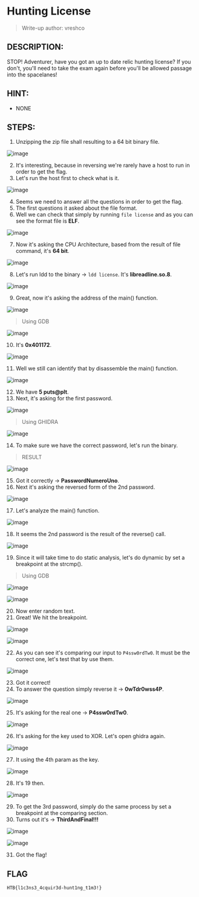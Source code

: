 # Hunting License
> Write-up author: vreshco
## DESCRIPTION:
STOP! Adventurer, have you got an up to date relic hunting license? If you don't, you'll need to take the exam again before you'll be allowed passage into the spacelanes!
## HINT:
- NONE
## STEPS:
1. Unzipping the zip file shall resulting to a 64 bit binary file.

![image](https://github.com/Bread-Yolk/hackthebox/assets/70703371/9d8c5b87-4ed4-4e88-a5ea-ffe52558ee60)

2. It's interesting, because in reversing we're rarely have a host to run in order to get the flag.
3. Let's run the host first to check what is it.

![image](https://github.com/Bread-Yolk/hackthebox/assets/70703371/254c1238-7c5b-49ee-a39a-b7660cbb3ab5)


4. Seems we need to answer all the questions in order to get the flag.
5. The first questions it asked about the file format.
6. Well we can check that simply by running `file license` and as you can see the format file is **ELF**.

![image](https://github.com/Bread-Yolk/hackthebox/assets/70703371/6250e97d-395b-4b87-b199-67679fa0d67a)


7. Now it's asking the CPU Architecture, based from the result of file command, it's **64 bit**.

![image](https://github.com/Bread-Yolk/hackthebox/assets/70703371/fe82fe98-a288-4541-8909-3e3be5f67cbb)

8. Let's run ldd to the binary -> `ldd license`. It's **libreadline.so.8**.


![image](https://github.com/Bread-Yolk/hackthebox/assets/70703371/0560f1ac-6801-4546-a1a7-00aeed02e8d7)


9. Great, now it's asking the address of the main() function.

![image](https://github.com/Bread-Yolk/hackthebox/assets/70703371/e38f93b7-959e-4bf7-a617-ffb1afb1762c)


> Using GDB

![image](https://github.com/Bread-Yolk/hackthebox/assets/70703371/50217bf8-c669-4caa-8602-a77b4e139183)

10. It's **0x401172**.

![image](https://github.com/Bread-Yolk/hackthebox/assets/70703371/06ff3ddb-120c-46fc-9f9a-f719378a85a6)


11. Well we still can identify that by disassemble the main() function.

![image](https://github.com/Bread-Yolk/hackthebox/assets/70703371/c0e863ec-06d3-49e6-a0c5-e96b225d008a)


12. We have **5 puts@plt**.
13. Next, it's asking for the first password.

![image](https://github.com/Bread-Yolk/hackthebox/assets/70703371/6029b7bd-81c3-4d35-acdf-e5904d133453)


> Using GHIDRA 

![image](https://github.com/Bread-Yolk/hackthebox/assets/70703371/62a1b234-ee9f-4960-8589-2aee665e6283)


14. To make sure we have the correct password, let's run the binary.

> RESULT

![image](https://github.com/Bread-Yolk/hackthebox/assets/70703371/24f8cfa6-fae6-4db9-8044-53636b36137b)


15. Got it correctly -> **PasswordNumeroUno**.
16. Next it's asking the reversed form of the 2nd password.

![image](https://github.com/Bread-Yolk/hackthebox/assets/70703371/5e819945-6dd3-44f7-8608-cdc2be838527)


17. Let's analyze the main() function.

![image](https://github.com/Bread-Yolk/hackthebox/assets/70703371/0b27198a-2457-40b1-a45c-20bac39397cf)


18. It seems the 2nd password is the result of the reverse() call.

![image](https://github.com/Bread-Yolk/hackthebox/assets/70703371/ecb91e4a-1d37-4b38-89fe-1cd916c4891f)


19. Since it will take time to do static analysis, let's do dynamic by set a breakpoint at the strcmp().

> Using GDB

![image](https://github.com/Bread-Yolk/hackthebox/assets/70703371/08587e8e-f045-4b57-be26-fa6afa1dea02)


![image](https://github.com/Bread-Yolk/hackthebox/assets/70703371/b98f0418-136d-400a-920d-9ebd4b880cc0)


20. Now enter random text.
21. Great! We hit the breakpoint.

![image](https://github.com/Bread-Yolk/hackthebox/assets/70703371/175086f4-5ad8-4901-b9a8-c2c5536bcc3a)


![image](https://github.com/Bread-Yolk/hackthebox/assets/70703371/2539286d-ed4f-4f75-a786-fc8033b06484)


22. As you can see it's comparing our input to `P4ssw0rdTw0`. It must be the correct one, let's test that by use them.

![image](https://github.com/Bread-Yolk/hackthebox/assets/70703371/d2afcd1a-6a3a-438b-a8f8-14f2b3168657)


23. Got it correct!
24. To answer the question simply reverse it -> **0wTdr0wss4P**.

![image](https://github.com/Bread-Yolk/hackthebox/assets/70703371/88c71d8a-9f85-4ebb-8a0e-3e62a000f49f)


25. It's asking for the real one -> **P4ssw0rdTw0**.

![image](https://github.com/Bread-Yolk/hackthebox/assets/70703371/a04ef979-7628-4002-b464-3e26eff4caee)


26. It's asking for the key used to XOR. Let's open ghidra again.

![image](https://github.com/Bread-Yolk/hackthebox/assets/70703371/cf8c8806-7519-42bd-81d1-43715b1e8d47)


27. It using the 4th param as the key.

![image](https://github.com/Bread-Yolk/hackthebox/assets/70703371/666bd590-9de5-4048-bebd-bcdf42291e77)


28. It's 19 then.

![image](https://github.com/Bread-Yolk/hackthebox/assets/70703371/efcbdcef-cebe-4bc4-b718-0a38b8d34e98)


29. To get the 3rd password, simply do the same process by set a breakpoint at the comparing section.
30. Turns out it's -> **ThirdAndFinal!!!**

![image](https://github.com/Bread-Yolk/hackthebox/assets/70703371/781addd7-56e9-4bed-b42f-1eef3e61f35d)

![image](https://github.com/Bread-Yolk/hackthebox/assets/70703371/3c945ce1-e1f8-4741-be63-78e92927ab02)


31. Got the flag!

## FLAG

```
HTB{l1c3ns3_4cquir3d-hunt1ng_t1m3!}
```


